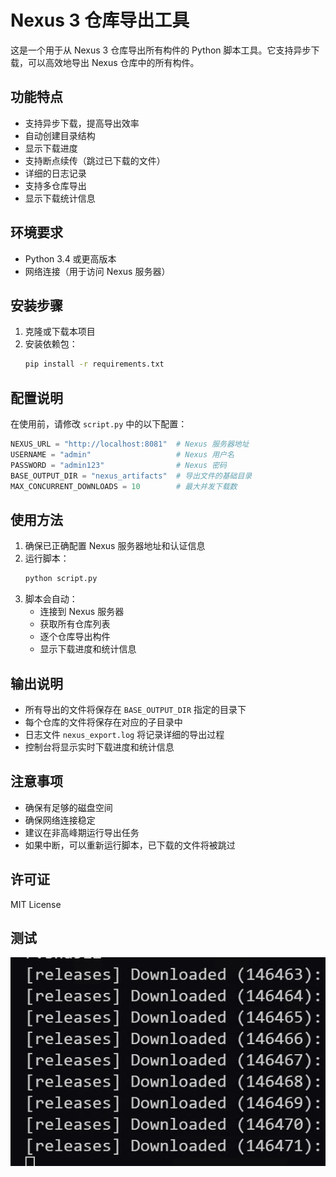 # Nexus 3 仓库导出工具

这是一个用于从 Nexus 3 仓库导出所有构件的 Python 脚本工具。它支持异步下载，可以高效地导出 Nexus 仓库中的所有构件。

## 功能特点

- 支持异步下载，提高导出效率
- 自动创建目录结构
- 显示下载进度
- 支持断点续传（跳过已下载的文件）
- 详细的日志记录
- 支持多仓库导出
- 显示下载统计信息

## 环境要求

- Python 3.4 或更高版本
- 网络连接（用于访问 Nexus 服务器）

## 安装步骤

1. 克隆或下载本项目
2. 安装依赖包：
   ```bash
   pip install -r requirements.txt
   ```

## 配置说明

在使用前，请修改 `script.py` 中的以下配置：

```python
NEXUS_URL = "http://localhost:8081"  # Nexus 服务器地址
USERNAME = "admin"                   # Nexus 用户名
PASSWORD = "admin123"                # Nexus 密码
BASE_OUTPUT_DIR = "nexus_artifacts"  # 导出文件的基础目录
MAX_CONCURRENT_DOWNLOADS = 10        # 最大并发下载数
```

## 使用方法

1. 确保已正确配置 Nexus 服务器地址和认证信息
2. 运行脚本：
   ```bash
   python script.py
   ```
3. 脚本会自动：
   - 连接到 Nexus 服务器
   - 获取所有仓库列表
   - 逐个仓库导出构件
   - 显示下载进度和统计信息

## 输出说明

- 所有导出的文件将保存在 `BASE_OUTPUT_DIR` 指定的目录下
- 每个仓库的文件将保存在对应的子目录中
- 日志文件 `nexus_export.log` 将记录详细的导出过程
- 控制台将显示实时下载进度和统计信息

## 注意事项

- 确保有足够的磁盘空间
- 确保网络连接稳定
- 建议在非高峰期运行导出任务
- 如果中断，可以重新运行脚本，已下载的文件将被跳过

## 许可证

MIT License 

## 测试

![](image.png)